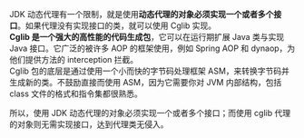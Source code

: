 JDK 动态代理有一个限制，就是使用**动态代理的对象必须实现一个或者多个接口**。如果代理没有实现接口的类，就可以使用 Cglib 实现。<br />**Cglib 是一个强大的高性能的代码生成包**，它可以在运行期扩展 Java 类与实现 Java 接口。它广泛的被许多 AOP 的框架使用，例如 Spring AOP 和 dynaop，为他们提供方法的 interception 拦截。<br />Cglib 包的底层是通过使用一个小而快的字节码处理框架 ASM，来转换字节码并生成新的类。不鼓励直接而使用 ASM，因为它需要你对 JVM 内部结构，包括  class 文件的格式和指令集都很熟悉。

所以，使用 JDK 动态代理的对象必须实现一个或者多个接口；而使用 cglib 代理的对象则无需实现接口，达到代理类无侵入。

